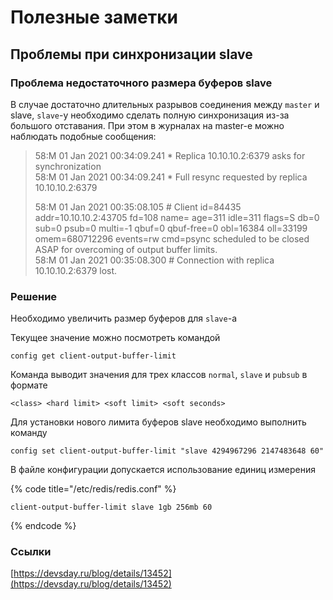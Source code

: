 # Полезные заметки

## Проблемы при синхронизации slave

### Проблема недостаточного размера буферов slave

В случае достаточно длительных разрывов соединения между `master` и slave, `slave`-у необходимо сделать полную синхронизация из-за большого отставания. При этом в журналах на master-е можно наблюдать подобные сообщения:

> 58:M 01 Jan 2021 00:34:09.241 \* Replica 10.10.10.2:6379 asks for synchronization  
> 58:M 01 Jan 2021 00:34:09.241 \* Full resync requested by replica 10.10.10.2:6379  
>   
> 58:M 01 Jan 2021 00:35:08.105 \# Client id=84435 addr=10.10.10.2:43705 fd=108 name= age=311 idle=311 flags=S db=0 sub=0 psub=0 multi=-1 qbuf=0 qbuf-free=0 obl=16384 oll=33199 omem=680712296 events=rw cmd=psync scheduled to be closed ASAP for overcoming of output buffer limits.  
> 58:M 01 Jan 2021 00:35:08.300 \# Connection with replica 10.10.10.2:6379 lost.

### Решение

Необходимо увеличить размер буферов для `slave`-а

Текущее значение можно посмотреть командой

```text
config get client-output-buffer-limit
```

Команда выводит значения для трех классов `normal`, `slave` и `pubsub` в формате

```text
<class> <hard limit> <soft limit> <soft seconds>
```

Для установки нового лимита буферов slave необходимо выполнить команду

```text
config set client-output-buffer-limit "slave 4294967296 2147483648 60"
```

В файле конфигурации допускается использование единиц измерения

{% code title="/etc/redis/redis.conf" %}
```text
client-output-buffer-limit slave 1gb 256mb 60
```
{% endcode %}

### Ссылки

[https://devsday.ru/blog/details/13452](https://devsday.ru/blog/details/13452)

